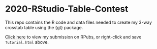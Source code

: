 # 2020-RStudio-Table-Contest
This repo contains the R code and data files needed to create my 3-way crosstab table using the {gt} package.

[Click here](https://rpubs.com/jdjohn215/three-way-crosstab-table-with-gt) to view my submission on RPubs, or right-click and save `Tutorial.html` above.